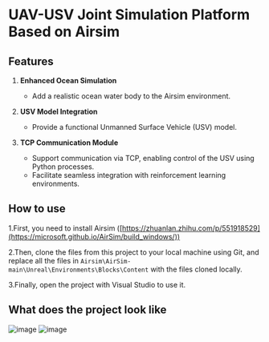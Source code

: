 # **UAV-USV Joint Simulation Platform Based on Airsim**

## **Features**
1. **Enhanced Ocean Simulation**  
   - Add a realistic ocean water body to the Airsim environment.

2. **USV Model Integration**  
   - Provide a functional Unmanned Surface Vehicle (USV) model.

3. **TCP Communication Module**  
   - Support communication via TCP, enabling control of the USV using Python processes.  
   - Facilitate seamless integration with reinforcement learning environments.

## **How to use**
1.First, you need to install Airsim ([https://zhuanlan.zhihu.com/p/551918529](https://microsoft.github.io/AirSim/build_windows/))

2.Then, clone the files from this project to your local machine using Git, and replace all the files in `Airsim\AirSim-main\Unreal\Environments\Blocks\Content` with the files cloned locally.

3.Finally, open the project with Visual Studio to use it.

## **What does the project look like**
![image](https://github.com/user-attachments/assets/79256cec-c2ac-46da-b50f-7d2b62e1118d)
![image](https://github.com/user-attachments/assets/641c1576-0659-414c-b4a8-02dcbbdc6cff)
